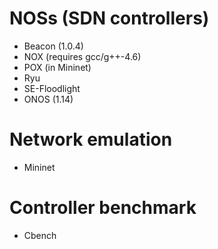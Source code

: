 # NOSs (SDN controllers)
- Beacon (1.0.4)  
- NOX (requires gcc/g++-4.6)
- POX (in Mininet)  
- Ryu  
- SE-Floodlight  
- ONOS (1.14)  

# Network emulation
- Mininet

# Controller benchmark
- Cbench
